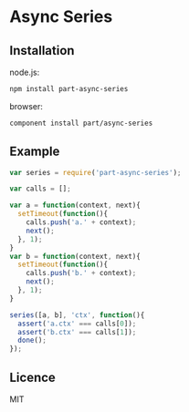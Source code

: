 # Async Series

## Installation

node.js:

```bash
npm install part-async-series
```

browser:

```bash
component install part/async-series
```

## Example

```js
var series = require('part-async-series');

var calls = [];

var a = function(context, next){
  setTimeout(function(){
    calls.push('a.' + context);
    next();
  }, 1);
}
var b = function(context, next){
  setTimeout(function(){
    calls.push('b.' + context);
    next();
  }, 1);
}

series([a, b], 'ctx', function(){
  assert('a.ctx' === calls[0]);
  assert('b.ctx' === calls[1]);
  done();
});
```

## Licence

MIT